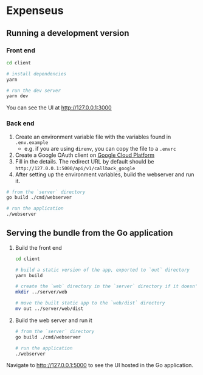 # Expenseus

## Running a development version

### Front end

```sh
cd client

# install dependencies
yarn

# run the dev server
yarn dev
```

You can see the UI at http://127.0.0.1:3000

### Back end

1. Create an environment variable file with the variables found in `.env.example`
   - e.g. if you are using `direnv`, you can copy the file to a `.envrc`
2. Create a Google OAuth client on [Google Cloud Platform](https://console.cloud.google.com/)
3. Fill in the details. The redirect URL by default should be `http://127.0.0.1:5000/api/v1/callback_google`
4. After setting up the environment variables, build the webserver and run it.

```sh
# from the `server` directory
go build ./cmd/webserver

# run the application
./webserver
```

## Serving the bundle from the Go application

1. Build the front end

   ```sh
   cd client

   # build a static version of the app, exported to `out` directory
   yarn build

   # create the `web` directory in the `server` directory if it doesn't exist
   mkdir ../server/web

   # move the built static app to the `web/dist` directory
   mv out ../server/web/dist
   ```

2. Build the web server and run it

   ```sh
   # from the `server` directory
   go build ./cmd/webserver

   # run the application
   ./webserver
   ```

Navigate to http://127.0.0.1:5000 to see the UI hosted in the Go application.

